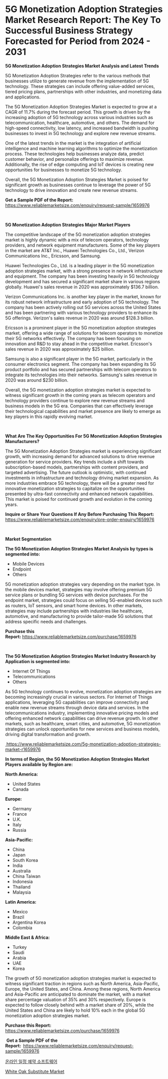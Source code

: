 <p><h1>5G Monetization Adoption Strategies Market Research Report: The Key To Successful Business Strategy Forecasted for Period from 2024 - 2031</h1></p><p><strong>5G Monetization Adoption Strategies Market Analysis and Latest Trends</strong></p>
<p><p>5G Monetization Adoption Strategies refer to the various methods that businesses utilize to generate revenue from the implementation of 5G technology. These strategies can include offering value-added services, tiered pricing plans, partnerships with other industries, and monetizing data and applications.</p><p>The 5G Monetization Adoption Strategies Market is expected to grow at a CAGR of 11.7% during the forecast period. This growth is driven by the increasing adoption of 5G technology across various industries such as telecommunication, healthcare, automotive, and others. The demand for high-speed connectivity, low latency, and increased bandwidth is pushing businesses to invest in 5G technology and explore new revenue streams.</p><p>One of the latest trends in the market is the integration of artificial intelligence and machine learning algorithms to optimize the monetization process. These technologies help businesses analyze data, predict customer behavior, and personalize offerings to maximize revenue. Additionally, the rise of edge computing and IoT devices is creating new opportunities for businesses to monetize 5G technology.</p><p>Overall, the 5G Monetization Adoption Strategies Market is poised for significant growth as businesses continue to leverage the power of 5G technology to drive innovation and create new revenue streams.</p></p>
<p><strong>Get a Sample PDF of the Report:&nbsp;</strong> <a href="https://www.reliablemarketsize.com/enquiry/request-sample/1659976">https://www.reliablemarketsize.com/enquiry/request-sample/1659976</a></p>
<p>&nbsp;</p>
<p><strong>5G Monetization Adoption Strategies Major Market Players</strong></p>
<p><p>The competitive landscape of the 5G monetization adoption strategies market is highly dynamic with a mix of telecom operators, technology providers, and network equipment manufacturers. Some of the key players in the market are AT&T Inc., Huawei Technologies Co., Ltd., Verizon Communications Inc., Ericsson, and Samsung.</p><p>Huawei Technologies Co., Ltd. is a leading player in the 5G monetization adoption strategies market, with a strong presence in network infrastructure and equipment. The company has been investing heavily in 5G technology development and has secured a significant market share in various regions globally. Huawei's sales revenue in 2020 was approximately $136.7 billion.</p><p>Verizon Communications Inc. is another key player in the market, known for its robust network infrastructure and early adoption of 5G technology. The company has been actively rolling out 5G services across the United States and has been partnering with various technology providers to enhance its 5G offerings. Verizon's sales revenue in 2020 was around $128.3 billion.</p><p>Ericsson is a prominent player in the 5G monetization adoption strategies market, offering a wide range of solutions for telecom operators to monetize their 5G networks effectively. The company has been focusing on innovation and R&D to stay ahead in the competitive market. Ericsson's sales revenue in 2020 was approximately $25 billion.</p><p>Samsung is also a significant player in the 5G market, particularly in the consumer electronics segment. The company has been expanding its 5G product portfolio and has secured partnerships with telecom operators to integrate its technologies into their networks. Samsung's sales revenue in 2020 was around $230 billion.</p><p>Overall, the 5G monetization adoption strategies market is expected to witness significant growth in the coming years as telecom operators and technology providers continue to explore new revenue streams and business models in the 5G era. Companies that can effectively leverage their technological capabilities and market presence are likely to emerge as key players in this rapidly evolving market.</p></p>
<p>&nbsp;</p>
<p><strong>What Are The Key Opportunities For 5G Monetization Adoption Strategies Manufacturers?</strong></p>
<p><p>The 5G Monetization Adoption Strategies market is experiencing significant growth, with increasing demand for advanced solutions to drive revenue generation for service providers. Key trends include a shift towards subscription-based models, partnerships with content providers, and targeted advertising. The future outlook is optimistic, with continued investments in infrastructure and technology driving market expansion. As more industries embrace 5G technology, there will be a greater need for innovative monetization strategies to capitalize on the opportunities presented by ultra-fast connectivity and enhanced network capabilities. This market is poised for continued growth and evolution in the coming years.</p></p>
<p><strong>Inquire or Share Your Questions If Any Before Purchasing This Report:</strong> <a href="https://www.reliablemarketsize.com/enquiry/pre-order-enquiry/1659976">https://www.reliablemarketsize.com/enquiry/pre-order-enquiry/1659976</a></p>
<p>&nbsp;</p>
<p><strong>Market Segmentation</strong></p>
<p><strong>The 5G Monetization Adoption Strategies Market Analysis by types is segmented into:</strong></p>
<p><ul><li>Mobile Devices</li><li>Endpoint</li><li>Others</li></ul></p>
<p><p>5G monetization adoption strategies vary depending on the market type. In the mobile devices market, strategies may involve offering premium 5G service plans or bundling 5G services with device purchases. For the endpoint market, strategies could focus on selling 5G-enabled devices such as routers, IoT sensors, and smart home devices. In other markets, strategies may include partnerships with industries like healthcare, automotive, and manufacturing to provide tailor-made 5G solutions that address specific needs and challenges.</p></p>
<p><strong>Purchase this Report:&nbsp;</strong><a href="https://www.reliablemarketsize.com/purchase/1659976">https://www.reliablemarketsize.com/purchase/1659976</a></p>
<p>&nbsp;</p>
<p><strong>The 5G Monetization Adoption Strategies Market Industry Research by Application is segmented into:</strong></p>
<p><ul><li>Internet Of Things</li><li>Telecommunications</li><li>Others</li></ul></p>
<p><p>As 5G technology continues to evolve, monetization adoption strategies are becoming increasingly crucial in various sectors. For Internet of Things applications, leveraging 5G capabilities can improve connectivity and enable new revenue streams through device data and services. In the telecommunications industry, implementing innovative pricing models and offering enhanced network capabilities can drive revenue growth. In other markets, such as healthcare, smart cities, and automotive, 5G monetization strategies can unlock opportunities for new services and business models, driving digital transformation and growth.</p></p>
<p><a href="https://www.reliablemarketsize.com/5g-monetization-adoption-strategies-market-r1659976">&nbsp;https://www.reliablemarketsize.com/5g-monetization-adoption-strategies-market-r1659976</a></p>
<p><strong>In terms of Region, the 5G Monetization Adoption Strategies Market Players available by Region are:</strong></p>
<p>
    <p> <strong> North America: </strong>
        <ul>
            <li>United States</li>
            <li>Canada</li>
        </ul>
        </p> 
    <p> <strong> Europe: </strong>
        <ul>
            <li>Germany</li>
            <li>France</li>
            <li>U.K.</li>
            <li>Italy</li>
            <li>Russia</li>
        </ul>
        </p> 
    <p> <strong> Asia-Pacific: </strong>
        <ul>
            <li>China</li>
            <li>Japan</li>
            <li>South Korea</li>
            <li>India</li>
            <li>Australia</li>
            <li>China Taiwan</li>
            <li>Indonesia</li>
            <li>Thailand</li>
            <li>Malaysia</li>
        </ul>
        </p> 
    <p> <strong> Latin America: </strong>
        <ul>
            <li>Mexico</li>
            <li>Brazil</li>
            <li>Argentina Korea</li>
            <li>Colombia</li>
        </ul>
        </p> 
    <p> <strong> Middle East & Africa: </strong>
        <ul>
            <li>Turkey</li>
            <li>Saudi</li>
            <li>Arabia</li>
            <li>UAE</li>
            <li>Korea</li>
        </ul>
    </p>
    </p>
<p><p>The growth of 5G monetization adoption strategies market is expected to witness significant traction in regions such as North America, Asia-Pacific, Europe, the United States, and China. Among these regions, North America and Asia-Pacific are anticipated to dominate the market, with a market share percentage valuation of 35% and 30% respectively. Europe is expected to follow closely behind with a market share of 20%, while the United States and China are likely to hold 10% each in the global 5G monetization adoption strategies market.</p></p>
<p><strong>Purchase this Report: </strong><a href="https://www.reliablemarketsize.com/purchase/1659976">https://www.reliablemarketsize.com/purchase/1659976</a></p>
<p>&nbsp;<strong>Get a Sample PDF of the Report:&nbsp;&nbsp;</strong><a href="https://www.reliablemarketsize.com/enquiry/request-sample/1659976">https://www.reliablemarketsize.com/enquiry/request-sample/1659976</a></p>
<p><strong></strong></p>
<p><p><a href="https://github.com/plelbej847484502/Market-Research-Report-List-3/blob/main/66184681510.md">온라인 일정 예약 소프트웨어</a></p><p><a href="https://medium.com/@dorothybrooks53/insights-into-the-white-oak-substitute-industry-market-financial-status-market-size-and-revenue-0d6e24d26e3f">White Oak Substitute Market</a></p></p>